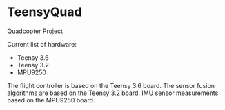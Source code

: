 # TeensyQuad
Quadcopter Project


Current list of hardware:
  - Teensy 3.6
  - Teensy 3.2
  - MPU9250


The flight controller is based on the Teensy 3.6 board.
The sensor fusion algorithms are based on the Teensy 3.2 board.
IMU sensor measurements based on the MPU9250 board.
